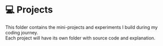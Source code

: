# 💻 Projects

This folder contains the mini-projects and experiments I build during my coding journey.  
Each project will have its own folder with source code and explanation.  


